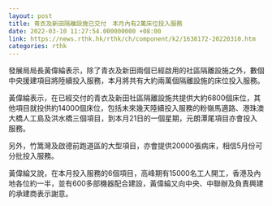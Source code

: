 ```yaml
---
layout: post
title: 青衣及新田隔離設施已交付　本月內有2萬床位投入服務
date: 2022-03-10 11:27:54.000000000 +08:00
link: https://news.rthk.hk/rthk/ch/component/k2/1638172-20220310.htm
categories: rthk
---
```


發展局局長黃偉綸表示，除了青衣及新田兩個已經啟用的社區隔離設施之外，數個中央援建項目將陸續投入服務，本月將共有大約兩萬個隔離設施的床位投入服務。

黃偉綸表示，在已經交付的青衣及新田社區隔離設施共提供大約6800個床位，其他項目就投供約14000個床位，包括未來幾天陸續投入服務的粉嶺馬適路、港珠澳大橋人工島及洪水橋三個項目，到本月21日的一個星期，元朗潭尾項目亦會投入服務。

另外，竹篙灣及啟德前跑道區的大型項目，亦會提供20000張病床，相信5月份可分批投入服務。

黃偉綸又說，在本月投入服務的6個項目，高峰期有15000名工人開工，香港及內地各位約一半，並有600多部機器配合建設，黃偉綸又向中央、中聯辦及負責興建的承建商表示謝意。
